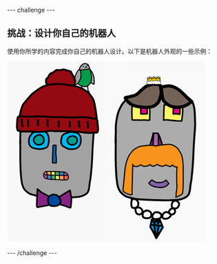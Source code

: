 --- challenge ---
## 挑战：设计你自己的机器人
使用你所学的内容完成你自己的机器人设计。以下是机器人外观的一些示例：

![screenshot](images/robot-examples.png)




--- /challenge ---